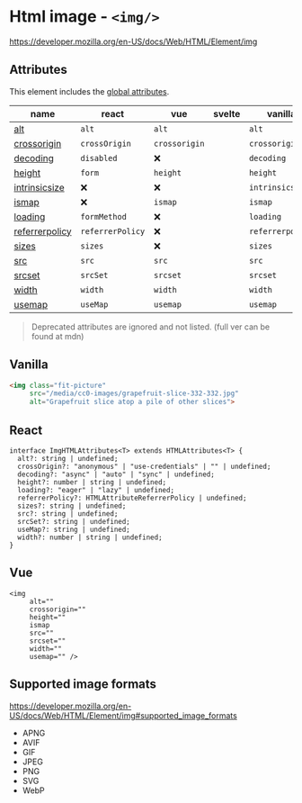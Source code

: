 # Html image - `<img/>`

https://developer.mozilla.org/en-US/docs/Web/HTML/Element/img

## Attributes

This element includes the [global attributes](https://developer.mozilla.org/en-US/docs/Web/HTML/Global_attributes).

| name                                                                                                                                          | react            | vue                                                                      | svelte | vanilla          | supported?     |
| --------------------------------------------------------------------------------------------------------------------------------------------- | ---------------- | ------------------------------------------------------------------------ | ------ | ---------------- | -------------- |
| [alt](https://developer.mozilla.org/en-US/docs/Web/HTML/Element/img#attr-alt) | `alt`    | `alt`                                                         |        | `alt`    | ✅             |
| [crossorigin](https://developer.mozilla.org/en-US/docs/Web/HTML/Element/img#attr-crossorigin) | `crossOrigin` | `crossorigin` |        | `crossorigin` | ✅ |
| [decoding](https://developer.mozilla.org/en-US/docs/Web/HTML/Element/img#attr-decoding) | `disabled`       | ❌                                                      |        | `decoding` | ✅             |
| [height](https://developer.mozilla.org/en-US/docs/Web/HTML/Element/img#attr-height) | `form`           | `height`                                                             |        | `height`     | ✅             |
| [intrinsicsize](https://developer.mozilla.org/en-US/docs/Web/HTML/Element/img#attr-intrinsicsize) | ❌    | ❌                                               |        | `intrinsicsize` | ❌            |
| [ismap](https://developer.mozilla.org/en-US/docs/Web/HTML/Element/img#attr-ismap) | ❌   | `ismap`                                                       |        | `ismap` | ✅             |
| [loading](https://developer.mozilla.org/en-US/docs/Web/HTML/Element/img#attr-loading) | `formMethod`     | ❌                                                            |        | `loading` | 🧪 |
| [referrerpolicy](https://developer.mozilla.org/en-US/docs/Web/HTML/Element/img#attr-referrerpolicy) | `referrerPolicy` | ❌                                                       |        | `referrerpolicy` | ✅             |
| [sizes](https://developer.mozilla.org/en-US/docs/Web/HTML/Element/img#attr-sizes) | `sizes`      | ❌                                                                  |        | `sizes`   | ✅             |
| [src](https://developer.mozilla.org/en-US/docs/Web/HTML/Element/img#attr-src) | `src`        | `src`                                                                |        | `src`        | ✅             |
| [srcset](https://developer.mozilla.org/en-US/docs/Web/HTML/Element/img#attr-srcset) | `srcSet`     | `srcset`                                                            |        | `srcset`    | ✅             |
| [width](https://developer.mozilla.org/en-US/docs/Web/HTML/Element/img#attr-width) | `width` | `width` | | `width` | ✅ |
| [usemap](https://developer.mozilla.org/en-US/docs/Web/HTML/Element/img#attr-usemap) | `useMap` | `usemap` | | `usemap` | ✅ |

> Deprecated attributes are ignored and not listed. (full ver can be found at mdn)



## Vanilla

```html
<img class="fit-picture"
     src="/media/cc0-images/grapefruit-slice-332-332.jpg"
     alt="Grapefruit slice atop a pile of other slices">
```





## React

```tsx
interface ImgHTMLAttributes<T> extends HTMLAttributes<T> {
  alt?: string | undefined;
  crossOrigin?: "anonymous" | "use-credentials" | "" | undefined;
  decoding?: "async" | "auto" | "sync" | undefined;
  height?: number | string | undefined;
  loading?: "eager" | "lazy" | undefined;
  referrerPolicy?: HTMLAttributeReferrerPolicy | undefined;
  sizes?: string | undefined;
  src?: string | undefined;
  srcSet?: string | undefined;
  useMap?: string | undefined;
  width?: number | string | undefined;
}
```



## Vue

```vue
<img
     alt="" 
     crossorigin="" 
     height="" 
     ismap 
     src=""
     srcset="" 
     width=""
     usemap="" />
```





## Supported image formats

https://developer.mozilla.org/en-US/docs/Web/HTML/Element/img#supported_image_formats

- APNG
- AVIF
- GIF
- JPEG
- PNG
- SVG
- WebP
